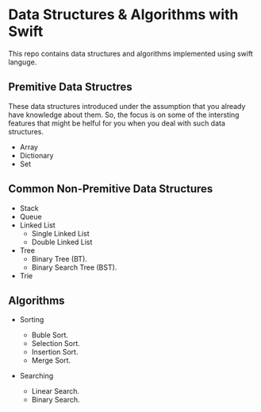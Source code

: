 # Data Structures &amp; Algorithms with Swift
 This repo contains data structures and algorithms implemented using swift languge.

## Premitive Data Structres
 These data structures introduced under the assumption that you already have knowledge about them. So, the focus is on some of the intersting features that might be helful for you when you deal with such data structures.
 - Array
 - Dictionary
 - Set

## Common Non-Premitive Data Structures
  - Stack
  - Queue
  - Linked List
    - Single Linked List
    - Double Linked List
  - Tree
     - Binary Tree (BT).
     - Binary Search Tree (BST).
  - Trie

 ## Algorithms
  - Sorting
    - Buble Sort.
    - Selection Sort.
    - Insertion Sort.
    - Merge Sort.

 - Searching
    - Linear Search.
    - Binary Search.
